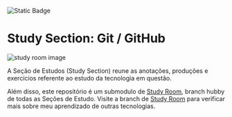 ![Static Badge](https://img.shields.io/badge/status-on%20going-purple)

# Study Section: Git / GitHub
![study room image](https://img.freepik.com/free-photo/book-composition-with-open-book_23-2147690555.jpg)

A Seção de Estudos (Study Section) reune as anotações, produções e exercícios referente ao estudo da tecnologia em questão.

Além disso, este repositório é um submodulo de [Study Room](https://github.com/RonanBenitis/studyRoom/tree/main), branch hubby de todas as Seções de Estudo. Visite a branch de [Study Room](https://github.com/RonanBenitis/studyRoom/tree/main) para verificar mais sobre meu aprendizado de outras tecnologias.